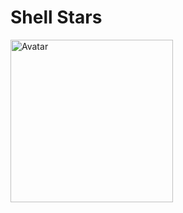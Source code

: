 # Shell Stars


<div>
<img style="height:auto;" alt="Avatar" width="260" height="260" class="avatar avatar-user width-full border color-bg-default" src="https://avatars.githubusercontent.com/u/1165805?v=4">
</div>
